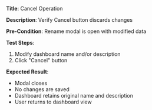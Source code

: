**Title**: Cancel Operation

**Description**: Verify Cancel button discards changes

**Pre-Condition**: Rename modal is open with modified data

**Test Steps**:
1. Modify dashboard name and/or description
2. Click "Cancel" button

**Expected Result**:
- Modal closes
- No changes are saved
- Dashboard retains original name and description
- User returns to dashboard view